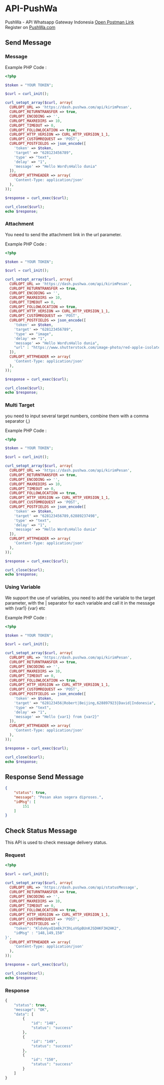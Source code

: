 # API-PushWa
PushWa - API Whatsapp Gateway Indonesia
<a href="https://www.postman.com/dark-robot-205579/workspace/api-whatsapp/collection/11510019-ad5d2f03-25c1-4251-8558-b7f8d2d71a5d?action=share&creator=11510019" target="_NEW">Open Postman Link</a><br>
Register on <a href="https://PushWa.com" target="_NEW">PushWa.com</a>
## Send Message

### Message
Example PHP Code :
```php
<?php

$token = "YOUR TOKEN";

$curl = curl_init();

curl_setopt_array($curl, array(
  CURLOPT_URL => 'https://dash.pushwa.com/api/kirimPesan',
  CURLOPT_RETURNTRANSFER => true,
  CURLOPT_ENCODING => '',
  CURLOPT_MAXREDIRS => 10,
  CURLOPT_TIMEOUT => 0,
  CURLOPT_FOLLOWLOCATION => true,
  CURLOPT_HTTP_VERSION => CURL_HTTP_VERSION_1_1,
  CURLOPT_CUSTOMREQUEST => 'POST',
  CURLOPT_POSTFIELDS => json_encode([
    'token' => $token,
    'target' => "628123456789",
    'type' => "text",
    'delay' => "1",
    'message' => "Hello Word\nHallo dunia"
  ]),
  CURLOPT_HTTPHEADER => array(
    'Content-Type: application/json'
  ),
));

$response = curl_exec($curl);

curl_close($curl);
echo $response;
```

### Attachment
You need to send the attachment link in the url parameter.

Example PHP Code :
```php
<?php

$token = "YOUR TOKEN";

$curl = curl_init();

curl_setopt_array($curl, array(
  CURLOPT_URL => 'https://dash.pushwa.com/api/kirimPesan',
  CURLOPT_RETURNTRANSFER => true,
  CURLOPT_ENCODING => '',
  CURLOPT_MAXREDIRS => 10,
  CURLOPT_TIMEOUT => 0,
  CURLOPT_FOLLOWLOCATION => true,
  CURLOPT_HTTP_VERSION => CURL_HTTP_VERSION_1_1,
  CURLOPT_CUSTOMREQUEST => 'POST',
  CURLOPT_POSTFIELDS => json_encode([
    'token' => $token,
    'target' => "628123456789",
    'type' => "image",
    'delay' => "1",
    'message' => "Hello Word\nHallo dunia",
    "url" : "https://www.shutterstock.com/image-photo/red-apple-isolated-on-white-600w-1727544364.jpg" 
  ]),
  CURLOPT_HTTPHEADER => array(
    'Content-Type: application/json'
  ),
));

$response = curl_exec($curl);

curl_close($curl);
echo $response;
```

### Multi Target
you need to input several target numbers, combine them with a comma separator (,)

Example PHP Code :
```php
<?php

$token = "YOUR TOKEN";

$curl = curl_init();

curl_setopt_array($curl, array(
  CURLOPT_URL => 'https://dash.pushwa.com/api/kirimPesan',
  CURLOPT_RETURNTRANSFER => true,
  CURLOPT_ENCODING => '',
  CURLOPT_MAXREDIRS => 10,
  CURLOPT_TIMEOUT => 0,
  CURLOPT_FOLLOWLOCATION => true,
  CURLOPT_HTTP_VERSION => CURL_HTTP_VERSION_1_1,
  CURLOPT_CUSTOMREQUEST => 'POST',
  CURLOPT_POSTFIELDS => json_encode([
    'token' => $token,
    'target' => "628123456789,62889237498",
    'type' => "text",
    'delay' => "1",
    'message' => "Hello Word\nHallo dunia"
  ]),
  CURLOPT_HTTPHEADER => array(
    'Content-Type: application/json'
  ),
));

$response = curl_exec($curl);

curl_close($curl);
echo $response;
```

### Using Variable
We support the use of variables, you need to add the variable to the target parameter, with the | separator for each variable and call it in the message with {var1} {var} etc

Example PHP Code :
```php
<?php

$token = "YOUR TOKEN";

$curl = curl_init();

curl_setopt_array($curl, array(
  CURLOPT_URL => 'https://dash.pushwa.com/api/kirimPesan',
  CURLOPT_RETURNTRANSFER => true,
  CURLOPT_ENCODING => '',
  CURLOPT_MAXREDIRS => 10,
  CURLOPT_TIMEOUT => 0,
  CURLOPT_FOLLOWLOCATION => true,
  CURLOPT_HTTP_VERSION => CURL_HTTP_VERSION_1_1,
  CURLOPT_CUSTOMREQUEST => 'POST',
  CURLOPT_POSTFIELDS => json_encode([
    'token' => $token,
    'target' => "628123456|Robert|Beijing,628897923|David|Indonesia", 
    'type' => "text",
    'delay' => "1",
    'message' => "Hello {var1} from {var2}"
  ]),
  CURLOPT_HTTPHEADER => array(
    'Content-Type: application/json'
  ),
));

$response = curl_exec($curl);

curl_close($curl);
echo $response;
```

## Response Send Message
```json
{
    "status": true,
    "message": "Pesan akan segera diproses.",
    "idMsg": [
        151
    ]
}
```

## Check Status Message
This API is used to check message delivery status.

### Request
```php
<?php

$curl = curl_init();

curl_setopt_array($curl, array(
  CURLOPT_URL => 'https://dash.pushwa.com/api/statusMessage',
  CURLOPT_RETURNTRANSFER => true,
  CURLOPT_ENCODING => '',
  CURLOPT_MAXREDIRS => 10,
  CURLOPT_TIMEOUT => 0,
  CURLOPT_FOLLOWLOCATION => true,
  CURLOPT_HTTP_VERSION => CURL_HTTP_VERSION_1_1,
  CURLOPT_CUSTOMREQUEST => 'POST',
  CURLOPT_POSTFIELDS =>'{
    "token": "KldvHyxQ1m8kJY3hLuVGpBUnKJSDHKF3H2HK2",
    "idMsg" : "148,149,150"
}',
  CURLOPT_HTTPHEADER => array(
    'Content-Type: application/json'
  ),
));

$response = curl_exec($curl);

curl_close($curl);
echo $response;
```

### Response
```php
{
    "status": true,
    "message": "OK",
    "data": [
        {
            "id": "148",
            "status": "success"
        },
        {
            "id": "149",
            "status": "success"
        },
        {
            "id": "150",
            "status": "success"
        }
    ]
}
```
